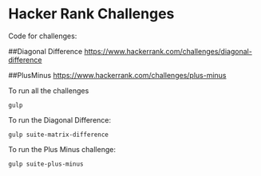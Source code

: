 # Hacker Rank Challenges

Code for challenges:

##Diagonal Difference
https://www.hackerrank.com/challenges/diagonal-difference

##PlusMinus
https://www.hackerrank.com/challenges/plus-minus

To run all the challenges
```
gulp
```
To run the Diagonal Difference:
```
gulp suite-matrix-difference
```
To run the Plus Minus challenge:
```
gulp suite-plus-minus
```